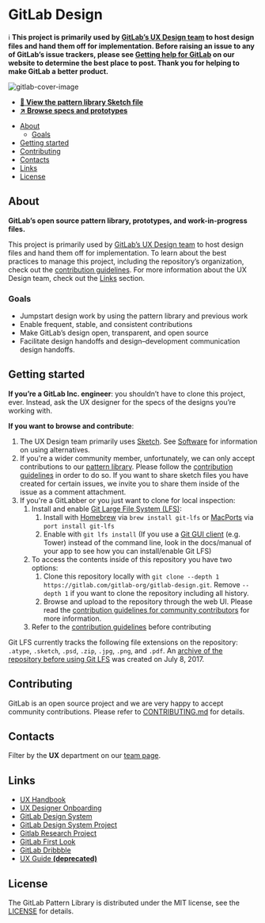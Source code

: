 # GitLab Design

:information_source: **This project is primarily used by [GitLab’s UX Design team][ux-handbook]
to host design files and hand them off for implementation. Before raising an
issue to any of GitLab’s issue trackers, please see [Getting help for GitLab](https://about.gitlab.com/getting-help/) on our
website to determine the best place to post. Thank you for helping to make GitLab a better product.**

![gitlab-cover-image](https://gitlab.com/gitlab-org/gitlab-design/raw/master/gitlab-cover-image.jpg)

- **[👀 View the pattern library Sketch file](/gitlab-pattern-library.sketch)**
- **[:arrow_upper_right: Browse specs and prototypes][design-pages]**

<!-- Table of contents generated with DocToc: https://github.com/thlorenz/doctoc -->
<!-- START doctoc generated TOC please keep comment here to allow auto update -->
<!-- DON'T EDIT THIS SECTION, INSTEAD RE-RUN doctoc TO UPDATE -->


- [About](#about)
  - [Goals](#goals)
- [Getting started](#getting-started)
- [Contributing](#contributing)
- [Contacts](#contacts)
- [Links](#links)
- [License](#license)

<!-- END doctoc generated TOC please keep comment here to allow auto update -->

## About

**GitLab’s open source pattern library, prototypes, and work-in-progress files.**

This project is primarily used by [GitLab’s UX Design team][ux-handbook] to host design
files and hand them off for implementation. To learn about the best
practices to manage this project, including the repository’s organization,
check out the [contribution guidelines](/CONTRIBUTING.md). For more information
about the UX Design team, check out the [Links](#links) section.

### Goals

- Jumpstart design work by using the pattern library and previous work
- Enable frequent, stable, and consistent contributions
- Make GitLab’s design open, transparent, and open source
- Facilitate design handoffs and design–development communication design handoffs.

## Getting started

**If you’re a GitLab Inc. engineer**: you shouldn’t have to clone this project,
ever. Instead, ask the UX designer for the specs of the designs you’re working with.

**If you want to browse and contribute**:

1. The UX Design team primarily uses [Sketch](https://www.sketchapp.com/). See [Software](/CONTRIBUTING.md#software) for information on using alternatives.
1. If you're a wider community member, unfortunately, we can only accept contributions to our [pattern library](/gitlab-pattern-library.sketch). Please follow the [contribution guidelines](/CONTRIBUTING.md#for-wider-community-contributors-) in order to do so. If you want to share sketch files you have created for certain issues, we invite you to share them inside of the issue as a comment attachment.
1. If you're a GitLabber or you just want to clone for local inspection:
    1. Install and enable [Git Large File System (LFS)](https://about.gitlab.com/2017/01/30/getting-started-with-git-lfs-tutorial/):
        1. Install with [Homebrew](https://github.com/Homebrew/brew) via `brew install git-lfs` or [MacPorts](https://www.macports.org/) via `port install git-lfs`
        1. Enable with `git lfs install` (If you use a [Git GUI client](https://git-scm.com/download/gui/mac) (e.g. Tower) instead of the command line, look in the docs/manual of your app to see how you can install/enable Git LFS)
    1. To access the contents inside of this repository you have two options:
        1. Clone this repository locally with `git clone --depth 1 https://gitlab.com/gitlab-org/gitlab-design.git`. Remove `--depth 1` if you want to clone the repository including all history. 
        2. Browse and upload to the repository through the web UI. Please read the [contribution guidelines for community contributors](https://gitlab.com/gitlab-org/gitlab-design/blob/e6047ad417bbfe12fdeafd1aa729fd958180d32a/CONTRIBUTING.md#for-wider-community-contributors-) for more information.
    1. Refer to the [contribution guidelines](/CONTRIBUTING.md) before contributing

Git LFS currently tracks the following file extensions on the repository:
`.atype`, `.sketch`, `.psd`, `.zip`, `.jpg`, `.png`, and `.pdf`.
An [archive of the repository before using Git LFS](https://gitlab.com/gitlab-org/gitlab-design-archive)
was created on July 8, 2017.

## Contributing

GitLab is an open source project and we are very happy to accept community
contributions. Please refer to [CONTRIBUTING.md](/CONTRIBUTING.md) for details.

## Contacts

Filter by the **UX** department on our [team page](https://about.gitlab.com/team/).

## Links

- [UX Handbook][ux-handbook]
- [UX Designer Onboarding](https://about.gitlab.com/handbook/engineering/ux/uxdesigner-onboarding/)
- [GitLab Design System](https://design.gitlab.com)
- [GitLab Design System Project](https://gitlab.com/gitlab-org/design.gitlab.com)
- [Gitlab Research Project](https://gitlab.com/gitlab-org/ux-research)
- [GitLab First Look](https://about.gitlab.com/community/gitlab-first-look/index.html)
- [GitLab Dribbble](https://dribbble.com/gitlab)
- [UX Guide **(deprecated)**](https://docs.gitlab.com/ce/development/ux_guide/)

## License

The GitLab Pattern Library is distributed under the MIT license, see the
[LICENSE](/LICENSE) for details.

[design-pages]: https://gitlab-org.gitlab.io/gitlab-design
[ux-handbook]: https://about.gitlab.com/handbook/engineering/ux/
